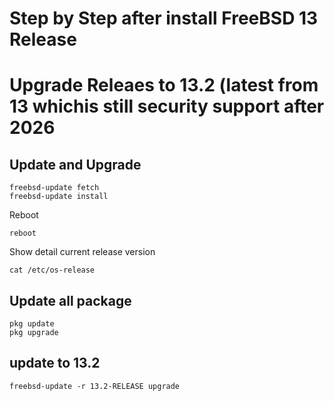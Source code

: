 # Step by Step after install FreeBSD 13 Release

# Upgrade Releaes to 13.2 (latest from 13 whichis still security support after 2026

## Update and Upgrade

```
freebsd-update fetch
freebsd-update install
```

Reboot
```
reboot
```

Show detail current release version
```
cat /etc/os-release
```

## Update all package

```
pkg update
pkg upgrade
```

## update to 13.2

```
freebsd-update -r 13.2-RELEASE upgrade
```
